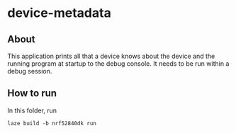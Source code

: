 # device-metadata

## About

This application prints all that a device knows
about the device and the running program
at startup to the debug console.
It needs to be run within a debug session.

## How to run

In this folder, run

    laze build -b nrf52840dk run
